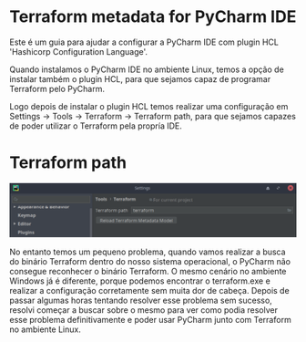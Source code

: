 # Terraform metadata for PyCharm IDE

Este é um guia para ajudar a configurar a PyCharm IDE com plugin HCL 'Hashicorp Configuration Language'.

Quando instalamos o PyCharm IDE no ambiente Linux, temos a opção de instalar também o plugin HCL, para que sejamos capaz de programar Terraform pelo PyCharm.

Logo depois de instalar o plugin HCL temos realizar uma configuração em Settings -> Tools -> Terraform -> Terraform path, para que sejamos capazes de poder utilizar o Terraform pela propría IDE.

# Terraform path
![terraform path](./images/settings_tools_path.png)

No entanto temos um pequeno problema, quando vamos realizar a busca do binário Terraform dentro do nosso sistema operacional, o PyCharm não consegue reconhecer o binário Terraform. O mesmo
cenário no ambiente Windows já é diferente, porque podemos encontrar o terraform.exe e realizar a configuração corretamente sem muita dor de cabeça. Depois de passar algumas horas tentando
resolver esse problema sem sucesso, resolvi começar a buscar sobre o mesmo para ver como podia resolver esse problema definitivamente e poder usar PyCharm junto com Terraform no ambiente Linux.

 